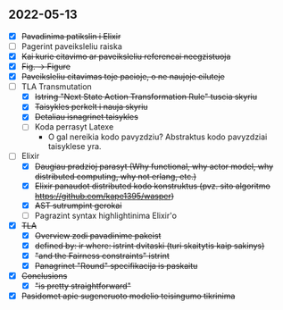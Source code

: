 ## 2022-05-13
- [X] ~~Pavadinima patikslin i Elixir~~
- [ ] Pagerint paveiksleliu raiska
- [X] ~~Kai kurie citavimo ar paveiksleliu referencai neegzistuoja~~
- [X] ~~Fig. -> Figure~~
- [X] ~~Paveiksleliu citavimas toje pacioje, o ne naujoje eiluteje~~
- [ ] TLA Transmutation
  - [X] ~~Istring "Next State Action Transformation Rule" tuscia skyriu~~
  - [X] ~~Taisykles perkelt i nauja skyriu~~
  - [X] ~~Detaliau isnagrinet taisykles~~
  - [ ] Koda perrasyt Latexe
    - O gal nereikia kodo pavyzdziu? Abstraktus kodo pavyzdziai taisyklese yra.  
- [ ] Elixir
  - [X] ~~Daugiau pradzioj parasyt (Why functional, why actor model, why distributed computing, why not erlang, etc.)~~
  - [X] ~~Elixir panaudot distributed kodo konstruktus (pvz. sito algoritmo https://github.com/kape1395/wasper)~~
  - [X] ~~AST sutrumpint gerokai~~
  - [ ] Pagrazint syntax highlightinima Elixir'o
- [X] ~~TLA~~
  - [X] ~~Overview zodi pavadinime pakeist~~
  - [X] ~~defined by: ir where: istrint dvitaski (turi skaitytis kaip sakinys)~~
  - [X] ~~"and the Fairness constraints" istrint~~
  - [X] ~~Panagrinet "Round" specifikacija is paskaitu~~
- [X] ~~Conclusions~~
  - [X] ~~"is pretty straightforward"~~
- [X] ~~Pasidomet apie sugeneruoto modelio teisingumo tikrinima~~
